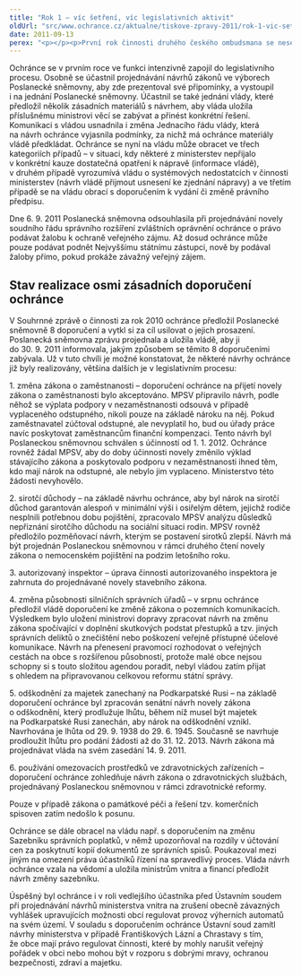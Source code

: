 ```yaml
---
title: "Rok 1 – víc šetření, víc legislativních aktivit"
oldUrl: "src/www.ochrance.cz/aktualne/tiskove-zpravy-2011/rok-1-vic-setreni-vic-legislativnich-aktivit"
date: 2011-09-13
perex: "<p></p><p>První rok činnosti druhého českého ombudsmana se nese ve znamení postupného zvyšování počtu stížností, s nimiž se na něj lidé obracejí, a zejména s jejich „zkvalitněním“. Trvale roste počet stížností v působnosti ombudsmana, tedy věcí, kterými se může zabývat, může provádět šetření a stěžovatelům skutečně pomoci, nikoli jim pouze poradit, kam jinam se mohou obrátit. Například jen za měsíc srpen ochránce přijal o 100 stížností v působnosti víc, než v srpnu loňského roku.</p>"
---
```


<!-- imported from the old website -->

<p>Ochránce se v prvním roce ve funkci intenzivně zapojil do legislativního procesu. Osobně se účastnil projednávání návrhů zákonů ve výborech Poslanecké sněmovny, aby zde prezentoval své připomínky, a vystoupil i na jednání Poslanecké sněmovny. Účastnil se také jednání vlády, které předložil několik zásadních materiálů s návrhem, aby vláda uložila příslušnému ministrovi věcí se zabývat a přinést konkrétní řešení. Komunikaci s vládou usnadnila i změna Jednacího řádu vlády, která na návrh ochránce vyjasnila podmínky, za nichž má ochránce materiály vládě předkládat. Ochránce se nyní na vládu může obracet ve třech kategoriích případů – v situaci, kdy některé z ministerstev nepřijalo v konkrétní kauze dostatečná opatření k nápravě (informace vládě), v druhém případě vyrozumívá vládu o systémových nedostatcích v činnosti ministerstev (návrh vládě přijmout usnesení ke zjednání nápravy) a ve třetím případě se na vládu obrací s doporučením k vydání či změně právního předpisu.</p><p>Dne 6. 9. 2011 Poslanecká sněmovna odsouhlasila při projednávání novely soudního řádu správního rozšíření zvláštních oprávnění ochránce o právo podávat žalobu k ochraně veřejného zájmu. Až dosud ochránce může pouze podávat podnět Nejvyššímu státnímu zástupci, nově by podával žaloby přímo, pokud prokáže závažný veřejný zájem. </p><h2>Stav realizace osmi zásadních doporučení ochránce</h2><p>V Souhrnné zprávě o činnosti za rok 2010 ochránce předložil Poslanecké sněmovně 8 doporučení a vytkl si za cíl usilovat o jejich prosazení. Poslanecká sněmovna zprávu projednala a uložila vládě, aby ji do 30. 9. 2011 informovala, jakým způsobem se těmito 8 doporučeními zabývala. Už v tuto chvíli je možné konstatovat, že některé návrhy ochránce již byly realizovány, většina dalších je v legislativním procesu:</p><p>1. změna zákona o zaměstnanosti – doporučení ochránce na přijetí novely zákona o zaměstnanosti bylo akceptováno. MPSV připravilo návrh, podle něhož se výplata podpory v nezaměstnanosti odsouvá v případě vyplaceného odstupného, nikoli pouze na základě nároku na něj. Pokud zaměstnavatel zúčtoval odstupné, ale nevyplatil ho, bud ou úřady práce navíc poskytovat zaměstnancům finanční kompenzaci. Tento návrh byl Poslaneckou sněmovnou schválen s účinností od 1. 1. 2012. Ochránce rovněž žádal MPSV, aby do doby účinnosti novely změnilo výklad stávajícího zákona a poskytovalo podporu v nezaměstnanosti ihned těm, kdo mají nárok na odstupné, ale nebylo jim vyplaceno. Ministerstvo této žádosti nevyhovělo.</p><p>2. sirotčí důchody – na základě návrhu ochránce, aby byl nárok na sirotčí důchod garantován alespoň v minimální výši i osiřelým dětem, jejichž rodiče nesplnili potřebnou dobu pojištění, zpracovalo MPSV analýzu důsledků nepřiznání sirotčího důchodu na sociální situaci rodin. MPSV rovněž předložilo pozměňovací návrh, kterým se postavení sirotků zlepší. Návrh má být projednán Poslaneckou sněmovnou v rámci druhého čtení novely zákona o nemocenském pojištění na podzim letošního roku.</p><p>3. autorizovaný inspektor – úprava činnosti autorizovaného inspektora je zahrnuta do projednávané novely stavebního zákona.</p><p>4. změna působnosti silničních správních úřadů – v srpnu ochránce předložil vládě doporučení ke změně zákona o pozemních komunikacích. Výsledkem bylo uložení ministrovi dopravy zpracovat návrh na změnu zákona spočívající v doplnění skutkových podstat přestupků a tzv. jiných správních deliktů o znečištění nebo poškození veřejně přístupné účelové komunikace. Návrh na přenesení pravomocí rozhodovat o veřejných cestách na obce s rozšířenou působností, protože malé obce nejsou schopny si s touto složitou agendou poradit, nebyl vládou zatím přijat s ohledem na připravovanou celkovou reformu státní správy. </p><p>5. odškodnění za majetek zanechaný na Podkarpatské Rusi – na základě doporučení ochránce byl zpracován senátní návrh novely zákona o odškodnění, který prodlužuje lhůtu, během níž musel být majetek na Podkarpatské Rusi zanechán, aby nárok na odškodnění vznikl. Navrhována je lhůta od 29. 9. 1938 do 29. 6. 1945. Současně se navrhuje prodloužit lhůtu pro podání žádosti až do 31. 12. 2013. Návrh zákona má projednávat vláda na svém zasedání 14. 9. 2011.</p><p>6. používání omezovacích prostředků ve zdravotnických zařízeních – doporučení ochránce zohledňuje návrh zákona o zdravotnických službách, projednávaný Poslaneckou sněmovnou v rámci zdravotnické reformy.</p><p>Pouze v případě zákona o památkové péči a řešení tzv. komerčních spisoven zatím nedošlo k posunu.</p><p>Ochránce se dále obracel na vládu např. s doporučením na změnu Sazebníku správních poplatků, v němž upozorňoval na rozdíly v účtování cen za poskytnutí kopií dokumentů ze správních spisů. Poukazoval mezi jiným na omezení práva účastníků řízení na spravedlivý proces. Vláda návrh ochránce vzala na vědomí a uložila ministrům vnitra a financí předložit návrh změny sazebníku.</p><p>Úspěšný byl ochránce i v roli vedlejšího účastníka před Ústavním soudem při projednávání návrhů ministerstva vnitra na zrušení obecně závazných vyhlášek upravujících možnosti obcí regulovat provoz výherních automatů na svém území. V souladu s doporučením ochránce Ústavní soud zamítl návrhy ministerstva v případě Františkových Lázní a Chrastavy s tím, že obce mají právo regulovat činnosti, které by mohly narušit veřejný pořádek v obci nebo mohou být v rozporu s dobrými mravy, ochranou bezpečnosti, zdraví a majetku.</p>
